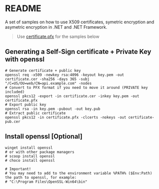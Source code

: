 # README 

A set of samples on how to use X509 certificates, symetric encryption and asymetric encryption in .NET and .NET Framework.

> Use [certificate.pfx](./files/certificate.pfx) for the samples below 

## Generating a Self-Sign certificate + Private Key with openssl

``` shell
# Generate certificate + public key
openssl req -x509 -newkey rsa:4096 -keyout key.pem -out certificate.cer -sha256 -days 365 -subj "/C=US/OU=web/CN=api.example.com" -nodes
# Convert to PFX format if you need to move it around (PRIVATE key included)
openssl pkcs12 -export -in certificate.cer -inkey key.pem -out certificate.pfx 
# Export public key
openssl rsa -in key.pem -pubout -out key.pub
# Extract public certificate
openssl pkcs12 -in certificate.pfx -clcerts -nokeys -out certificate-pub.cer
```

## Install openssl [Optional]

``` shell
winget install openssl
# or with other package managers
# scoop install openssl
# choco install openssl

# Important! 
# You may need to add to the environment variable %PATH% ($Env:Path) the path to openssl, for example:
# "C:\Program Files\OpenSSL-Win64\bin"
```